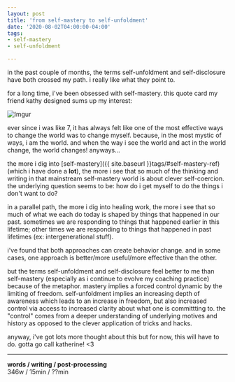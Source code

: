 ```yaml
---
layout: post
title: 'from self-mastery to self-unfoldment'
date: '2020-08-02T04:00:00-04:00'
tags:
- self-mastery
- self-unfoldment

--- 
```


in the past couple of months, the terms self-unfoldment and self-disclosure have both crossed my path. i really like what they point to. 

for a long time, i've been obsessed with self-mastery. this quote card my friend kathy designed sums up my interest: 

![Imgur](https://i.imgur.com/GMUH79T.jpg)


ever since i was like 7, it has always felt like one of the most effective ways to change the world was to change myself. because, in the most mystic of ways, i am the world. and when the way i see the world and act in the world change, the world changes! anyways... 

the more i dig into [self-mastery]({{ site.baseurl }}tags/#self-mastery-ref) (which i have done a **lot**), the more i see that so much of the thinking and writing in that mainstream self-mastery world is about clever self-coercion. the underlying question seems to be: how do i get myself to do the things i don't want to do? 

in a parallel path, the more i dig into healing work, the more i see that so much of what we each do today is shaped by things that happened in our past. sometimes we are responding to things that happened earlier in this lifetime; other times we are responding to things that happened in past lifetimes (ex: intergenerational stuff). 

i've found that both approaches can create behavior change. and in some cases, one approach is better/more useful/more effective than the other. 

but the terms self-unfoldment and self-disclosure feel better to me than self-mastery (especially as i continue to evolve my coaching practice) because of the metaphor. mastery implies a forced control dynamic by the limiting of freedom. self-unfoldment implies an increasing depth of awareness which leads to an increase in freedom, but also increased control via access to increased clarity about what one is committting to. the "control" comes from a deeper understanding of underlying motives and history as opposed to the clever application of tricks and hacks. 

anyway, i've got lots more thought about this but for now, this will have to do. gotta go call katherine! <3


---



<!-- {:target="_blank"} -->

<!-- hyperlink bank -->


<!-- &#042; = asterisk -->
<!-- &#039; = single quote '-->

**words / writing / post-processing**  
346w / 15min / ??min